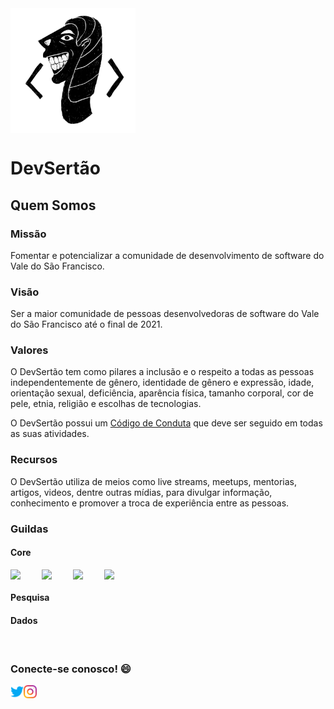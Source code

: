 <img align="center" width="200" src="https://github.com/devsertao/quem-somos/blob/main/img/dev-sertao.png?raw=true">

# DevSertão

## Quem Somos

### Missão
Fomentar e potencializar a comunidade de desenvolvimento de software do Vale do São Francisco.

### Visão
Ser a maior comunidade de pessoas desenvolvedoras de software do Vale do São Francisco até o final de 2021.

### Valores
O DevSertão tem como pilares a inclusão e o respeito a todas as pessoas independentemente de gênero, identidade de gênero e expressão, idade, orientação sexual, deficiência, aparência física, tamanho corporal, cor de pele, etnia, religião e escolhas de tecnologias.

O DevSertão possui um [Código de Conduta](https://github.com/devsertao/quem-somos/blob/master/C%C3%93DIGO%20DE%20CONDUTA.md) que deve ser seguido em todas as suas atividades.

### Recursos
O DevSertão utiliza de meios como live streams, meetups, mentorias, artigos, videos, dentre outras mídias, para divulgar informação, conhecimento e promover a troca de experiência entre as pessoas.

### Guildas

#### Core

<a href="https://github.com/Gabrielr2508">
  <img align="left" width="50" src="https://avatars1.githubusercontent.com/u/12296173?s=400&v=4">
</a>
<a href="https://github.com/RafaelGondi">
  <img align="left" width="50" src="https://avatars3.githubusercontent.com/u/20057968?s=460&u=d56e9b3288dab716913e9f90b2fcd408b86a097c&v=4">
</a>
<a href="https://github.com/Talita1996">
  <img align="left" width="50" src="https://avatars2.githubusercontent.com/u/32337270?s=460&u=04e1b73ce04db6d2185c2ecb9e450c6379c27a2b&v=4">
</a>
<a href="https://github.com/JohnathanALves">
  <img align="left" width="50" src="https://avatars0.githubusercontent.com/u/11681745?s=460&u=9e05d0463a64cdee760ca2f5cc08533cc53f3ee0&v=4">
</a>

<br>

#### Pesquisa
#### Dados

<br>

### Conecte-se conosco! :smile:

<a href="https://twitter.com/dev_sertao">
  <img align="left" alt="Twitter DevSertão" width="21px" src="https://github.com/devsertao/quem-somos/blob/main/img/twitter.png?raw=true" />
</a>
<a href="https://instagram.com/dev_sertao">
  <img align="left" alt="Instagram DevSertão" width="21px" src="https://github.com/devsertao/quem-somos/blob/main/img/instagram.png?raw=true" />
</a>
 
